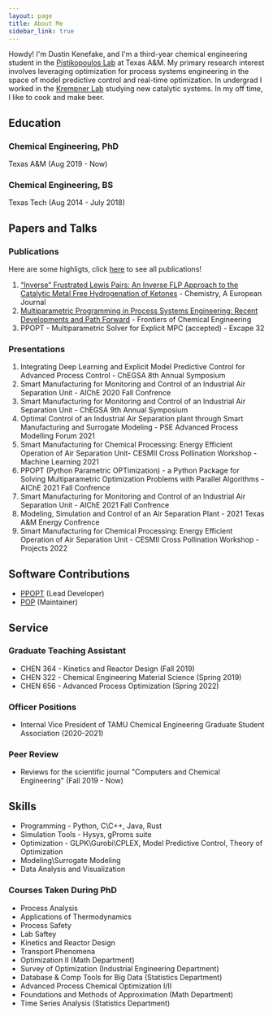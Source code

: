 ```yaml
---
layout: page
title: About Me
sidebar_link: true
---
```


Howdy! I'm Dustin Kenefake, and I'm a third-year chemical engineering student in the [Pistikopoulos Lab](http://parametric.tamu.edu/) at Texas A&M. My primary research interest involves leveraging optimization for process systems engineering in the space of model predictive control and real-time optimization. In undergrad I worked in the [Krempner Lab](https://www.depts.ttu.edu/chemistry/Faculty/krempner/) studying new catalytic systems. In my off time, I like to cook and make beer.  

## Education

### Chemical Engineering, PhD

Texas A&M (Aug 2019 - Now)

### Chemical Engineering, BS

Texas Tech (Aug 2014 - July 2018)

## Papers and Talks

### Publications

Here are some highligts, click [here](https://dkenefake.github.io/publications) to see all publications!

1. [“Inverse” Frustrated Lewis Pairs: An Inverse FLP Approach to the Catalytic Metal Free Hydrogenation of Ketones](https://doi.org/10.1002/chem.201804370) - Chemistry, A European Journal
2. [Multiparametric Programming in Process Systems Engineering: Recent Developments and Path Forward](https://doi.org/10.3389/fceng.2020.620168) - Frontiers of Chemical Engineering
3. PPOPT - Multiparametric Solver for Explicit MPC (accepted) - Excape 32

### Presentations

1. Integrating Deep Learning and Explicit Model Predictive Control for Advanced Process Control - ChEGSA 8th Annual Symposium
2. Smart Manufacturing for Monitoring and Control of an Industrial Air Separation Unit - AIChE 2020 Fall Confrence
3. Smart Manufacturing for Monitoring and Control of an Industrial Air Separation Unit - ChEGSA 9th Annual Symposium
4. Optimal Control of an Industrial Air Separation plant through Smart Manufacturing and Surrogate Modeling - PSE Advanced Process Modelling Forum 2021
5. Smart Manufacturing for Chemical Processing: Energy Efficient Operation of Air Separation Unit- CESMII Cross Pollination Workshop - Machine Learning 2021
6. PPOPT (Python Parametric OPTimization) - a Python Package for Solving Multiparametric Optimization Problems with Parallel Algorithms - AIChE 2021 Fall Confrence
7. Smart Manufacturing for Monitoring and Control of an Industrial Air Separation Unit - AIChE 2021 Fall Confrence 
8. Modeling, Simulation and Control of an Air Separation Plant - 2021 Texas A&M Energy Confrence 
9. Smart Manufacturing for Chemical Processing: Energy Efficient Operation of Air Separation Unit - CESMII Cross Pollination Workshop - Projects 2022

## Software Contributions

* [PPOPT](https://pypi.org/project/ppopt/) (Lead Developer)
* [POP](https://parametric.tamu.edu/POP/) (Maintainer)

## Service

### Graduate Teaching Assistant 

* CHEN 364 - Kinetics and Reactor Design (Fall 2019)
* CHEN 322 - Chemical Engineering Material Science (Spring 2019)
* CHEN 656 - Advanced Process Optimization (Spring 2022)

### Officer Positions

* Internal Vice President of TAMU Chemical Engineering Graduate Student Association (2020-2021)

### Peer Review

* Reviews for the scientific journal "Computers and Chemical Engineering" (Fall 2019 - Now)

## Skills 

* Programming - Python, C\C++, Java, Rust
* Simulation Tools - Hysys, gProms suite
* Optimization - GLPK\Gurobi\CPLEX, Model Predictive Control, Theory of Optimization
* Modeling\Surrogate Modeling
* Data Analysis and Visualization

### Courses Taken During PhD

* Process Analysis 
* Applications of Thermodynamics
* Process Safety
* Lab Saftey
* Kinetics and Reactor Design
* Transport Phenomena
* Optimization II (Math Department)
* Survey of Optimization (Industrial Engineering Department)
* Database & Comp Tools for Big Data (Statistics Department)
* Advanced Process Chemical Optimization I/II
* Foundations and Methods of Approximation (Math Department)
* Time Series Analysis (Statistics Department)

